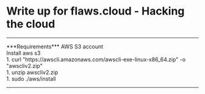 # Write up for flaws.cloud - Hacking the cloud
<hr>
***Requirements***
AWS S3 account<br>
Install aws s3<br>
1. curl "https://awscli.amazonaws.com/awscli-exe-linux-x86_64.zip" -o "awscliv2.zip"<br>
1. unzip awscliv2.zip<br>
1. sudo ./aws/install<br>

<hr>
